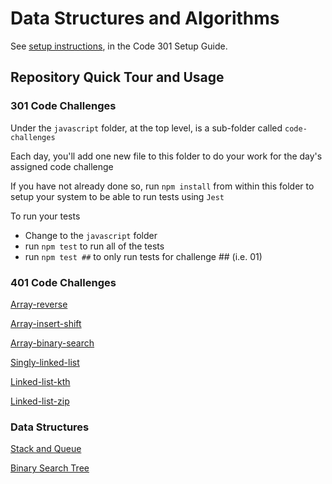 # Data Structures and Algorithms

See [setup instructions](https://codefellows.github.io/setup-guide/code-301/3-code-challenges), in the Code 301 Setup Guide.

## Repository Quick Tour and Usage

### 301 Code Challenges

Under the `javascript` folder, at the top level, is a sub-folder called `code-challenges`

Each day, you'll add one new file to this folder to do your work for the day's assigned code challenge

If you have not already done so, run `npm install` from within this folder to setup your system to be able to run tests using `Jest`

To run your tests

- Change to the `javascript` folder
- run `npm test` to run all of the tests
- run `npm test ##` to only run tests for challenge ## (i.e. 01)

### 401 Code Challenges

[Array-reverse](./challenges/array-reverse/README.md)

[Array-insert-shift](./challenges/array-insert-shift/README.md)

[Array-binary-search](./challenges/array-binary-search/README.md)

[Singly-linked-list](./challenges/singly-linked-list/README.md)

[Linked-list-kth](./challenges/linked-list-kth/README.md)

[Linked-list-zip](./challenges/linked-list-zip/README.md)

### Data Structures

[Stack and Queue](./data-structures/stack-and-queue/README.md)

[Binary Search Tree](./data-structures/trees/binary-search-tree/README.md)
